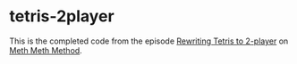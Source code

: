 # tetris-2player

This is the completed code from the episode [Rewriting Tetris to 2-player](https://www.youtube.com/watch?v=JJo5JpbuTTs) on [Meth Meth Method](https://www.youtube.com/channel/UC8A0M0eDttdB11MHxX58vXQ).
